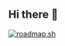 ## Hi there 👋

<!--
**i7s7-ymp/i7s7-ymp** is a ✨ _special_ ✨ repository because its `README.md` (this file) appears on your GitHub profile.

Here are some ideas to get you started:

- 🔭 I’m currently working on ...
- 🌱 I’m currently learning ...
- 👯 I’m looking to collaborate on ...
- 🤔 I’m looking for help with ...
- 💬 Ask me about ...
- 📫 How to reach me: ...
- 😄 Pronouns: ...
- ⚡ Fun fact: ...
-->
[![roadmap.sh](https://roadmap.sh/card/wide/686400751ed6bc62a2dde288?variant=dark&roadmaps=golang%2Cbackend%2Csoftware-architect%2Ckubernetes)](https://roadmap.sh)
